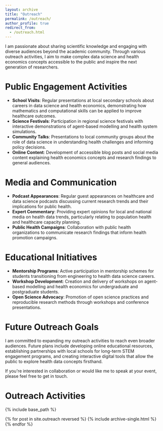 ```yaml
---
layout: archive
title: "Outreach"
permalink: /outreach/
author_profile: true
redirect_from: 
  - /outreach.html
---
```


I am passionate about sharing scientific knowledge and engaging with diverse audiences beyond the academic community. Through various outreach activities, I aim to make complex data science and health economics concepts accessible to the public and inspire the next generation of researchers.

Public Engagement Activities
======
* **School Visits**: Regular presentations at local secondary schools about careers in data science and health economics, demonstrating how mathematics and computational skills can be applied to improve healthcare outcomes.
* **Science Festivals**: Participation in regional science festivals with interactive demonstrations of agent-based modelling and health system simulations.
* **Community Talks**: Presentations to local community groups about the role of data science in understanding health challenges and informing policy decisions.
* **Online Content**: Development of accessible blog posts and social media content explaining health economics concepts and research findings to general audiences.

Media and Communication
======
* **Podcast Appearances**: Regular guest appearances on healthcare and data science podcasts discussing current research trends and their implications for public health.
* **Expert Commentary**: Providing expert opinions for local and national media on health data trends, particularly relating to population health and healthcare capacity planning.
* **Public Health Campaigns**: Collaboration with public health organizations to communicate research findings that inform health promotion campaigns.

Educational Initiatives
======
* **Mentorship Programs**: Active participation in mentorship schemes for students transitioning from engineering to health data science careers.
* **Workshop Development**: Creation and delivery of workshops on agent-based modelling and health economics for undergraduate and postgraduate students.
* **Open Science Advocacy**: Promotion of open science practices and reproducible research methods through workshops and conference presentations.

Future Outreach Goals
======
I am committed to expanding my outreach activities to reach even broader audiences. Future plans include developing online educational resources, establishing partnerships with local schools for long-term STEM engagement programs, and creating interactive digital tools that allow the public to explore health data concepts firsthand.

If you're interested in collaboration or would like me to speak at your event, please feel free to get in touch.

Outreach Activities
======

{% include base_path %}

{% for post in site.outreach reversed %}
  {% include archive-single.html %}
{% endfor %}